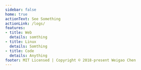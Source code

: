 ```yaml
---
sidebar: false
home: true
actionText: See Something
actionLink: /logs/
features:
- title: Web
  details: somthing
- title: Linux
  details: Somthing
- title: Code
  details: Anything
footer: MIT Licensed | Copyright © 2018-present Weigao Chen
---
```

